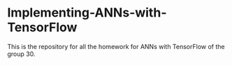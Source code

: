 # Implementing-ANNs-with-TensorFlow

This is the repository for all the homework for ANNs with TensorFlow of the group 30. 
